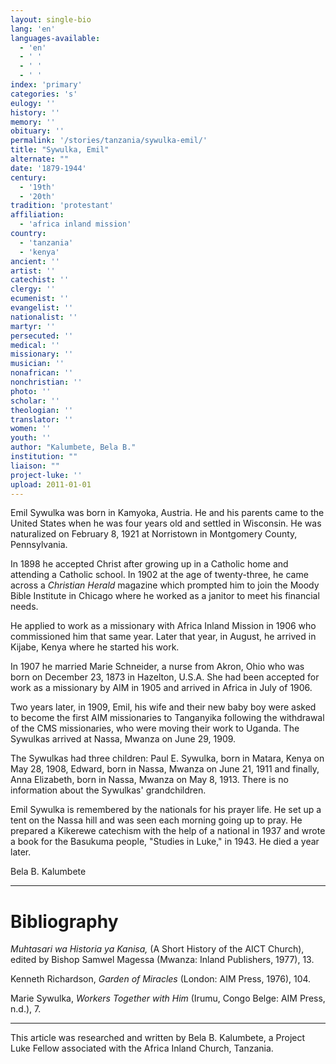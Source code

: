 ```yaml
---
layout: single-bio
lang: 'en'
languages-available:
  - 'en'
  - ' '
  - ' '
  - ' '
index: 'primary'
categories: 's'
eulogy: ''
history: ''
memory: ''
obituary: ''
permalink: '/stories/tanzania/sywulka-emil/'
title: "Sywulka, Emil"
alternate: ""
date: '1879-1944'
century:
  - '19th'
  - '20th'
tradition: 'protestant'
affiliation:
  - 'africa inland mission'
country:
  - 'tanzania'
  - 'kenya'
ancient: ''
artist: ''
catechist: ''
clergy: ''
ecumenist: ''
evangelist: ''
nationalist: ''
martyr: ''
persecuted: ''
medical: ''
missionary: ''
musician: ''
nonafrican: ''
nonchristian: ''
photo: ''
scholar: ''
theologian: ''
translator: ''
women: ''
youth: ''
author: "Kalumbete, Bela B."
institution: ""
liaison: ""
project-luke: ''
upload: 2011-01-01
---
```




Emil Sywulka was born in Kamyoka, Austria.  He and his parents came to the United States when he was four years old and settled in Wisconsin.  He was naturalized on February 8, 1921 at Norristown in Montgomery County, Pennsylvania.

In 1898 he accepted Christ after growing up in a Catholic home and attending a Catholic school.  In 1902 at the age of twenty-three, he came across a *Christian Herald* magazine which prompted him to join the Moody Bible Institute in Chicago where he worked as a janitor to meet his financial needs.

He applied to work as a missionary with Africa Inland Mission in 1906 who commissioned him that same year.  Later that year, in August, he arrived in Kijabe, Kenya where he started his work.

In 1907 he married Marie Schneider, a nurse from Akron, Ohio who was born on December 23, 1873 in Hazelton, U.S.A.  She had been accepted for work as a missionary by AIM in 1905 and arrived in Africa in July of 1906.

Two years later, in 1909, Emil, his wife and their new baby boy were asked to become the first AIM missionaries to Tanganyika following the withdrawal of the CMS missionaries, who were moving their work to Uganda.  The Sywulkas arrived at Nassa, Mwanza on June 29, 1909.

The Sywulkas had three children: Paul E. Sywulka, born in Matara, Kenya on May 28, 1908, Edward, born in Nassa, Mwanza on June 21, 1911 and finally, Anna Elizabeth, born in Nassa, Mwanza on May 8, 1913.  There is no information about the Sywulkas' grandchildren.

Emil Sywulka is remembered by the nationals for his prayer life.  He set up a tent on the Nassa hill and was seen each morning going up to pray.  He prepared a Kikerewe catechism with the help of a national in 1937 and wrote a book for the Basukuma people, "Studies in Luke," in 1943.  He died a year later.

Bela B. Kalumbete

---

# Bibliography

*Muhtasari wa Historia ya Kanisa,* (A Short History of the AICT Church), edited by Bishop Samwel Magessa (Mwanza: Inland Publishers, 1977), 13.

Kenneth Richardson, *Garden of Miracles* (London: AIM Press, 1976), 104.

Marie Sywulka, *Workers Together with Him* (Irumu, Congo Belge: AIM Press, n.d.), 7.

---

This article was researched and written by Bela B. Kalumbete, a Project Luke Fellow associated with the Africa Inland Church, Tanzania.
